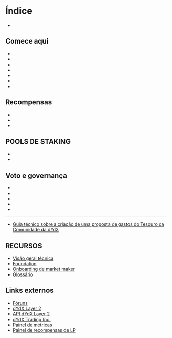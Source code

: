 # Índice

*

## Comece aqui

*
*
*
*
*
*
*

## Recompensas

*
*
*

## POOLS DE STAKING

*
*

## Voto e governança

*
*
*
*
*

***

* [Guia técnico sobre a criação de uma proposta de gastos do Tesouro da Comunidade da dYdX](technical-guide-on-building-a-dydx-community-treasury-spending-proposal.md)

## RECURSOS

* [Visão geral técnica](resources/technical-overview.md)
* [Foundation](resources/dydx-foundation.md)
* [Onboarding de market maker](resources/market-maker-onboarding.md)
* [Glossário](resources/glossary.md)

## Links externos

* [Fóruns](https://dydx.forum/)
* [dYdX Layer 2](https://trade.dydx.exchange/)
* [API dYdX Layer 2](https://docs.dydx.exchange/)
* [dYdX Trading Inc.](https://dydx.exchange)
* [Painel de métricas](http://metrics.dydx.exchange/)
* [Painel de recompensas de LP](https://p.datadoghq.com/sb/dc160ddf0-b32271920202875868dc46be6b66cf87?tpl\_var\_Market=btc\&from\_ts=1661805073576\&to\_ts=1661891473576\&live=true)
